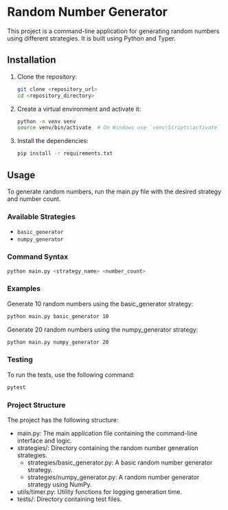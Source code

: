 # Random Number Generator

This project is a command-line application for generating random numbers using different strategies. It is built using Python and Typer.

## Installation

1. Clone the repository:
    ```bash
    git clone <repository_url>
    cd <repository_directory>
    ```

2. Create a virtual environment and activate it:
    ```bash
    python -m venv venv
    source venv/bin/activate  # On Windows use `venv\Scripts\activate`
    ```

3. Install the dependencies:
    ```bash
    pip install -r requirements.txt
    ```

## Usage

To generate random numbers, run the main.py file with the desired strategy and number count.

### Available Strategies

- `basic_generator`
- `numpy_generator`

### Command Syntax

```bash
python main.py <strategy_name> <number_count>
```

### Examples

Generate 10 random numbers using the basic_generator strategy:

```bash
python main.py basic_generator 10
```

Generate 20 random numbers using the numpy_generator strategy:

```bash
python main.py numpy_generator 20
```

### Testing

To run the tests, use the following command:

```bash
pytest
```

### Project Structure

The project has the following structure:

* main.py: The main application file containing the command-line interface and logic.
* strategies/: Directory containing the random number generation strategies.
    * strategies/basic_generator.py: A basic random number generator strategy.
    * strategies/numpy_generator.py: A random number generator strategy using NumPy.
* utils/timer.py: Utility functions for logging generation time.
* tests/: Directory containing test files.
